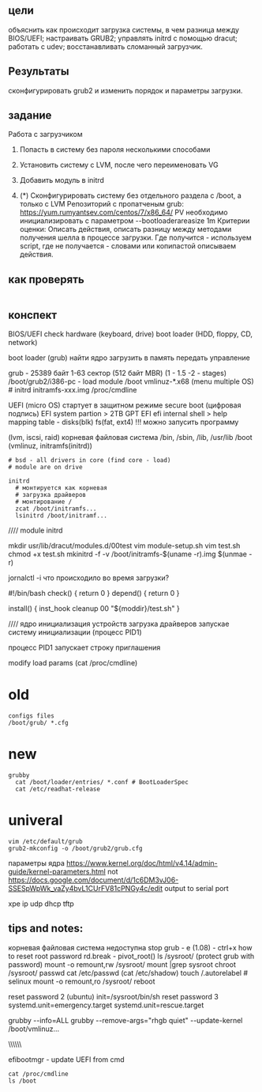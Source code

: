 ## цели

объяснить как происходит загрузка системы, в чем разница между BIOS/UEFI;
настраивать GRUB2;
управлять initrd с помощью dracut;
работать с udev;
восстанавливать сломанный загрузчик.

## Результаты

сконфигурировать grub2 и изменить порядок и параметры загрузки.


## задание

Работа с загрузчиком
1. Попасть в систему без пароля несколькими способами
2. Установить систему с LVM, после чего переименовать VG
3. Добавить модуль в initrd

4. (*) Сконфигурировать систему без отдельного раздела с /boot, а только с LVM
Репозиторий с пропатченым grub: https://yum.rumyantsev.com/centos/7/x86_64/
PV необходимо инициализировать с параметром --bootloaderareasize 1m
Критерии оценки: Описать действия, описать разницу между методами получения шелла в процессе загрузки.
Где получится - используем script, где не получается - словами или копипастой описываем действия.

## как проверять

```

```

## конспект

BIOS/UEFI
  check hardware (keyboard, drive)
  boot loader (HDD, floppy, CD, network)

boot loader (grub)
  найти ядро 
  загрузить в память
  передать управление
  
  grub - 25389 байт 1-63 сектор 
    (512 байт MBR) (1 - 1.5 -2 - stages)
    /boot/grub2/i386-pc - load module
    /boot vmlinuz-*.x68 (menu multiple OS)    
    # initrd initramfs-xxx.img
    /proc/cmdline


  UEFI (micro OS)
    стартует в защитном режиме
    secure boot (цифровая подпись)
    EFI system partion
      > 2TB
      GPT EFI
      efi internal shell
        > help
        mapping table - disks(blk) fs(fat, ext4)
        !!! можно запусить программу  

  (lvm, iscsi, raid)
  корневая файловая система
    /bin, /sbin, /lib, /usr/lib
    /boot (vmlinuz, initramfs(initrd))
    
    # bsd - all drivers in core (find core - load)
    # module are on drive
    
    initrd
      # монтируется как корневая 
      # загрузка драйверов
      # монтирование /
      zcat /boot/initramfs...
      lsinitrd /boot/initramf...
////
module initrd

mkdir usr/lib/dracut/modules.d/00test
vim module-setup.sh
vim test.sh
chmod +x test.sh
mkinitrd -f -v /boot/initramfs-$(uname -r).img $(unmae -r)

jornalctl -і
что происходило во время загрузки? 

#!/bin/bash
check() {
  return 0
}
depend() {
  return 0
}

install() {
  inst_hook cleanup 00 "${moddir}/test.sh"
}


////
ядро
  инициализация устройств
  загрузка драйверов
  запускае систему инициализации (процесс PID1)

процесс PID1
  запускает строку приглашения



modify load params 
(cat /proc/cmdline)
  # old
    configs files 
    /boot/grub/ *.cfg
  # new
    grubby
      cat /boot/loader/entries/ *.conf # BootLoaderSpec
      cat /etc/readhat-release
  # univeral 
    vim /etc/default/grub
    grub2-mkconfig -o /boot/grub2/grub.cfg

параметры ядра
https://www.kernel.org/doc/html/v4.14/admin-guide/kernel-parameters.html
  not https://docs.google.com/document/d/1c6DM3vJ06-SSESpWpWk_vaZy4bvL1CUrFV81cPNGy4c/edit
  output to serial port

xpe 
  ip udp dhcp tftp
      
## tips and notes:

корневая файловая система недоступна
  stop grub - e (1.08) - ctrl+x
  how to reset root password
    rd.break - pivot_root()
    ls /sysroot/
      (protect grub with password)
      mount -o remount,rw /sysroot/
      mount |grep sysroot
      chroot /sysroot/
      passwd
      cat /etc/passwd (cat /etc/shadow)
      touch /.autorelabel # selinux
      mount -o remount,ro /sysroot/
      reboot      

  reset password 2 (ubuntu)
    init=/sysroot/bin/sh
  reset password 3
    systemd.unit=emergency.target
    systemd.unit=rescue.target
    
  grubby --info=ALL
  grubby --remove-args="rhgb quiet" --update-kernel /boot/vmlinuz...

\\\\\\\\\\\\

efibootmgr - update UEFI from cmd 


```
cat /proc/cmdline
ls /boot

```
